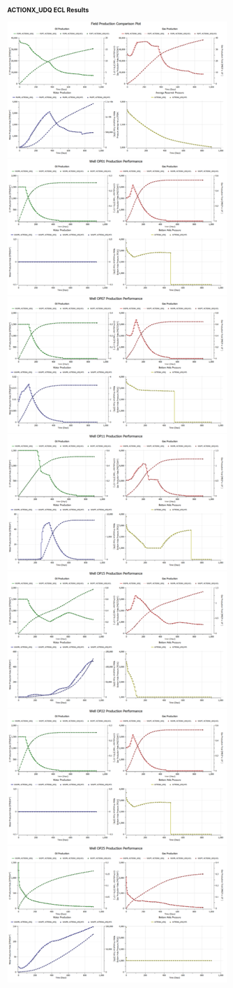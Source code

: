 #### ACTIONX_UDQ ECL Results

![](ECL/ACTIONX_UDQ-Field_Production_Comparison_Plot.png)
![](ECL/ACTIONX_UDQ-Well_OP01_Production_Performance.png)
![](ECL/ACTIONX_UDQ-Well_OP07_Production_Performance.png)
![](ECL/ACTIONX_UDQ-Well_OP11_Production_Performance.png)
![](ECL/ACTIONX_UDQ-Well_OP15_Production_Performance.png)
![](ECL/ACTIONX_UDQ-Well_OP22_Production_Performance.png)
![](ECL/ACTIONX_UDQ-Well_OP25_Production_Performance.png)
